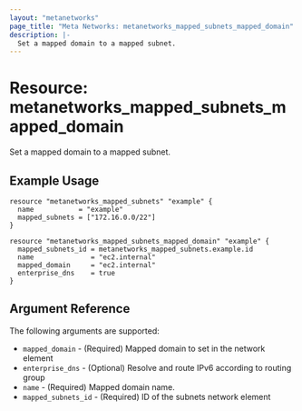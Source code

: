 ```yaml
---
layout: "metanetworks"
page_title: "Meta Networks: metanetworks_mapped_subnets_mapped_domain"
description: |-
  Set a mapped domain to a mapped subnet.
---
```


# Resource: metanetworks_mapped_subnets_mapped_domain

Set a mapped domain to a mapped subnet.

## Example Usage

```hcl
resource "metanetworks_mapped_subnets" "example" {
  name           = "example"
  mapped_subnets = ["172.16.0.0/22"]
}

resource "metanetworks_mapped_subnets_mapped_domain" "example" {
  mapped_subnets_id = metanetworks_mapped_subnets.example.id
  name              = "ec2.internal"
  mapped_domain     = "ec2.internal"
  enterprise_dns    = true
}
```

## Argument Reference

The following arguments are supported:

* `mapped_domain` - (Required) Mapped domain to set in the network element
* `enterprise_dns` - (Optional) Resolve and route IPv6 according to routing group
* `name` - (Required) Mapped domain name.
* `mapped_subnets_id` - (Required) ID of the subnets network element
